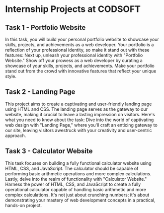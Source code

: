 # Internship Projects at CODSOFT

## Task 1 - Portfolio Website

In this task, you will build your personal portfolio website to showcase your skills, projects, and achievements as a web developer. Your portfolio is a reflection of your professional identity, so make it stand out with these features:
Next up, unleash your professional identity with "Portfolio Website." Show off your prowess as a web developer by curating a showcase of your skills, projects, and achievements. Make your portfolio stand out from the crowd with innovative features that reflect your unique style.
## Task 2 - Landing Page

This project aims to create a captivating and user-friendly landing page using HTML and CSS. The landing page serves as the gateway to our website, making it crucial to leave a lasting impression on visitors. Here's what you need to know about the task:
Dive into the world of captivating web design with "Landing Page," where you'll craft an enticing gateway to our site, leaving visitors awestruck with your creativity and user-centric approach.
## Task 3 - Calculator Website

This task focuses on building a fully functional calculator website using HTML, CSS, and JavaScript. The calculator should be capable of performing basic arithmetic operations and more complex calculations.
Lastly, delve into the realm of functionality with "Calculator Website." Harness the power of HTML, CSS, and JavaScript to create a fully operational calculator capable of handling basic arithmetic and more complex calculations. It's not just about crunching numbers; it's about demonstrating your mastery of web development concepts in a practical, hands-on project.
